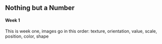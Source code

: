 ## Nothing but a Number
#### Week 1
This is week one, images go in this order: texture, orientation, value, scale, position, color, shape

